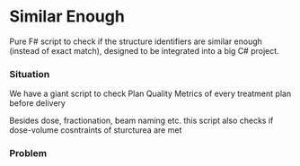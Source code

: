 # Similar Enough

Pure F# script to check if the structure identifiers are similar enough (instead of exact match), designed to be integrated into a big C# project.

### Situation

We have a giant script to check Plan Quality Metrics of every treatment plan before delivery

Besides dose, fractionation, beam naming etc. this script also checks if dose-volume cosntraints of sturcturea are met 

### Problem

